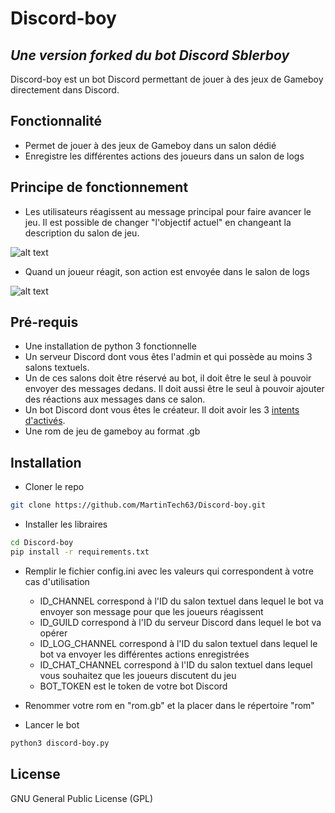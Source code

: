 # Discord-boy

## _Une version forked du bot Discord Sblerboy_

Discord-boy est un bot Discord permettant de jouer à des jeux de Gameboy directement dans Discord.

## Fonctionnalité

- Permet de jouer à des jeux de Gameboy dans un salon dédié
- Enregistre les différentes actions des joueurs dans un salon de logs

## Principe de fonctionnement

- Les utilisateurs réagissent au message principal pour faire avancer le jeu. Il est possible de changer "l'objectif actuel" en changeant la description du salon de jeu.

![alt text](https://cdn.discordapp.com/attachments/849667753295347745/874205955196346418/unknown.png)

- Quand un joueur réagit, son action est envoyée dans le salon de logs

![alt text](https://cdn.discordapp.com/attachments/849667753295347745/874206021818675240/unknown.png)

## Pré-requis

- Une installation de python 3 fonctionnelle
- Un serveur Discord dont vous êtes l'admin et qui possède au moins 3 salons textuels.
- Un de ces salons doit être réservé au bot, il doit être le seul à pouvoir envoyer des messages dedans. Il doit aussi être le seul à pouvoir ajouter des réactions aux messages dans ce salon.
- Un bot Discord dont vous êtes le créateur. Il doit avoir les 3 [intents d'activés](https://discord.com/developers/docs/topics/gateway#enabling-privileged-intents).
- Une rom de jeu de gameboy au format .gb

## Installation

- Cloner le repo

```sh
git clone https://github.com/MartinTech63/Discord-boy.git
```

- Installer les libraires

```sh
cd Discord-boy
pip install -r requirements.txt
```

- Remplir le fichier config.ini avec les valeurs qui correspondent à votre cas d'utilisation

  - ID_CHANNEL correspond à l'ID du salon textuel dans lequel le bot va envoyer son message pour que les joueurs réagissent
  - ID_GUILD correspond à l'ID du serveur Discord dans lequel le bot va opérer
  - ID_LOG_CHANNEL correspond à l'ID du salon textuel dans lequel le bot va envoyer les différentes actions enregistrées
  - ID_CHAT_CHANNEL correspond à l'ID du salon textuel dans lequel vous souhaitez que les joueurs discutent du jeu
  - BOT_TOKEN est le token de votre bot Discord

- Renommer votre rom en "rom.gb" et la placer dans le répertoire "rom"

- Lancer le bot

```sh
python3 discord-boy.py
```

## License

GNU General Public License (GPL)
